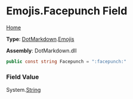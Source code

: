 # Emojis\.Facepunch Field

[Home](../../../README.md)

**Type**: [DotMarkdown](../../README.md)\.[Emojis](../README.md)

**Assembly**: DotMarkdown\.dll

```csharp
public const string Facepunch = ":facepunch:"
```

### Field Value

System\.[String](https://docs.microsoft.com/en-us/dotnet/api/system.string)